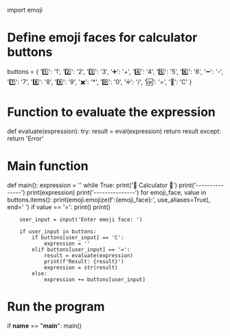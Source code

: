 import emoji

# Define emoji faces for calculator buttons
buttons = {
    '1️⃣': '1',
    '2️⃣': '2',
    '3️⃣': '3',
    '➕': '+',
    '4️⃣': '4',
    '5️⃣': '5',
    '6️⃣': '6',
    '➖': '-',
    '7️⃣': '7',
    '8️⃣': '8',
    '9️⃣': '9',
    '✖️': '*',
    '0️⃣': '0',
    '➗': '/',
    '🆗': '=',
    '🔄': 'C'
}

# Function to evaluate the expression
def evaluate(expression):
    try:
        result = eval(expression)
        return result
    except:
        return 'Error'

# Main function
def main():
    expression = ''
    while True:
        print('🧮 Calculator 🧮')
        print('---------------')
        print(expression)
        print('---------------')
        for emoji_face, value in buttons.items():
            print(emoji.emojize(f':{emoji_face}:', use_aliases=True), end=' ')
            if value == '=':
                print()
        print()
        
        user_input = input('Enter emoji face: ')
        
        if user_input in buttons:
            if buttons[user_input] == 'C':
                expression = ''
            elif buttons[user_input] == '=':
                result = evaluate(expression)
                print(f'Result: {result}')
                expression = str(result)
            else:
                expression += buttons[user_input]

# Run the program
if __name__ == "__main__":
    main()
